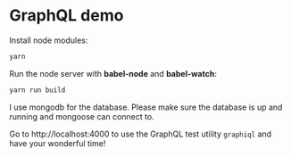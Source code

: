 # GraphQL demo

Install node modules:

```sh
yarn
```

Run the node server with **babel-node** and **babel-watch**:

```sh
yarn run build
```

I use mongodb for the database. Please make sure the database is up and running and mongoose can connect to.

Go to http://localhost:4000 to use the GraphQL test utility `graphiql` and have your wonderful time!
